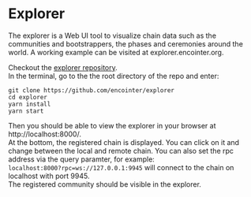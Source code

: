 # Explorer
The explorer is a Web UI tool to visualize chain data such as the communities and bootstrappers, the phases and ceremonies around the world.
A working example can be visited at explorer.encointer.org.

Checkout the [explorer repository](https://github.com/encointer/explorer). <br>
In the terminal, go to the the root directory of the repo and enter: <br>
```console
git clone https://github.com/encointer/explorer
cd explorer
yarn install
yarn start
```
Then you should be able to view the explorer in your browser at http://localhost:8000/. <br>
At the bottom, the registered chain is displayed. You can click on it and change between the local and remote chain.
You can also set the rpc address via the query paramter, for example: <br>
`localhost:8000?rpc=ws://127.0.0.1:9945` will connect to the chain on localhost with port 9945. <br>
The registered community should be visible in the explorer.